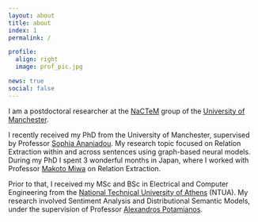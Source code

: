 ```yaml
---
layout: about
title: about
index: 1
permalink: /

profile:
  align: right
  image: prof_pic.jpg

news: true
social: false
---
```


I am a postdoctoral researcher at the [NaCTeM](http://www.nactem.ac.uk/) group of the [University of Manchester](https://www.cs.manchester.ac.uk/).

I recently received my PhD from the University of Manchester, supervised by Professor [Sophia Ananiadou](http://www.nactem.ac.uk/staff/sophia.ananiadou). My research topic focused on Relation Extraction within and across sentences using graph-based neural models.
During my PhD I spent 3 wonderful months in Japan, where I worked with Professor [Makoto Miwa](https://www.toyota-ti.ac.jp/Lab/Denshi/COIN/people/makoto.miwa/) on Relation Extraction.

Prior to that, I received my MSc and BSc in Electrical and Computer Engineering from the [National Technical University of Athens](https://www.ece.ntua.gr/en) (NTUA). My research involved Sentiment Analysis and Distributional Semantic Models, under the supervision of Professor [Alexandros Potamianos](http://slp.cs.ece.ntua.gr/potam/).
